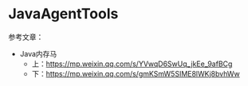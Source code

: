 # JavaAgentTools



参考文章：

-   Java内存马
    -   上：https://mp.weixin.qq.com/s/YVwqD6SwUq_jkEe_9afBCg
    -   下：https://mp.weixin.qq.com/s/gmKSmW5SIME8lWKj8bvhWw